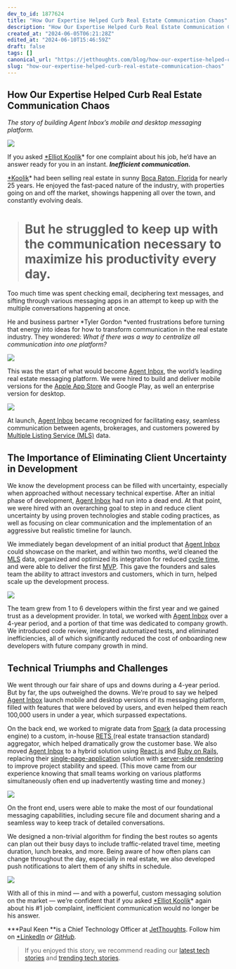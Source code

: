 ```yaml
---
dev_to_id: 1877624
title: "How Our Expertise Helped Curb Real Estate Communication Chaos"
description: "How Our Expertise Helped Curb Real Estate Communication Chaos   The story of building Agent..."
created_at: "2024-06-05T06:21:28Z"
edited_at: "2024-06-10T15:46:59Z"
draft: false
tags: []
canonical_url: "https://jetthoughts.com/blog/how-our-expertise-helped-curb-real-estate-communication-chaos"
slug: "how-our-expertise-helped-curb-real-estate-communication-chaos"
---
```


## **How Our Expertise Helped Curb Real Estate Communication Chaos**

*The story of building Agent Inbox’s mobile and desktop messaging platform.*

![](https://raw.githubusercontent.com/jetthoughts/jetthoughts.github.io/master/static/assets/img/blog/how-our-expertise-helped-curb-real-estate-communication-chaos/file_0.jpeg)

If you asked [*Elliot Koolik](https://www.linkedin.com/in/elliotkoolik/)* for one complaint about his job, he’d have an answer ready for you in an instant. ***Inefficient communication.***

[*Koolik](https://www.linkedin.com/in/elliotkoolik/)* had been selling real estate in sunny [Boca Raton, Florida](https://en.wikipedia.org/wiki/Boca_Raton,_Florida) for nearly 25 years. He enjoyed the fast-paced nature of the industry, with properties going on and off the market, showings happening all over the town, and constantly evolving deals.
> # But he struggled to keep up with the communication necessary to maximize his productivity every day.

Too much time was spent checking email, deciphering text messages, and sifting through various messaging apps in an attempt to keep up with the multiple conversations happening at once.

He and business partner *Tyler Gordon *vented frustrations before turning that energy into ideas for how to transform communication in the real estate industry. They wondered: *What if there was a way to centralize all communication into one platform?*

![](https://raw.githubusercontent.com/jetthoughts/jetthoughts.github.io/master/static/assets/img/blog/how-our-expertise-helped-curb-real-estate-communication-chaos/file_1.png)

This was the start of what would become [Agent Inbox](https://www.jetthoughts.com/agentinbox), the world’s leading real estate messaging platform. We were hired to build and deliver mobile versions for the [Apple App Store](https://itunes.apple.com/us/app/hello-show/id938410567) and Google Play, as well an enterprise version for desktop.

![](https://raw.githubusercontent.com/jetthoughts/jetthoughts.github.io/master/static/assets/img/blog/how-our-expertise-helped-curb-real-estate-communication-chaos/file_2.png)

At launch, [Agent Inbox](https://www.jetthoughts.com/agentinbox) became recognized for facilitating easy, seamless communication between agents, brokerages, and customers powered by [Multiple Listing Service (MLS)](https://www.investopedia.com/terms/m/multiple-listing-service-mls.asp) data.

## The Importance of Eliminating Client Uncertainty in Development

We know the development process can be filled with uncertainty, especially when approached without necessary technical expertise. After an initial phase of development, [Agent Inbox](https://www.jetthoughts.com/agentinbox) had run into a dead end. At that point, we were hired with an overarching goal to step in and reduce client uncertainty by using proven technologies and stable coding practices, as well as focusing on clear communication and the implementation of an aggressive but realistic timeline for launch.

We immediately began development of an initial product that [Agent Inbox](https://www.jetthoughts.com/agentinbox) could showcase on the market, and within two months, we’d cleaned the [MLS](https://en.wikipedia.org/wiki/Multiple_listing_service) data, organized and optimized its integration for reduced [cycle time](https://www.isixsigma.com/dictionary/cycle-time/), and were able to deliver the first [MVP](https://www.agilealliance.org/glossary/mvp/). This gave the founders and sales team the ability to attract investors and customers, which in turn, helped scale up the development process.

![](https://raw.githubusercontent.com/jetthoughts/jetthoughts.github.io/master/static/assets/img/blog/how-our-expertise-helped-curb-real-estate-communication-chaos/file_3.jpeg)

The team grew from 1 to 6 developers within the first year and we gained trust as a development provider. In total, we worked with [Agent Inbox](https://www.jetthoughts.com/agentinbox) over a 4-year period, and a portion of that time was dedicated to company growth. We introduced code review, integrated automatized tests, and eliminated inefficiencies, all of which significantly reduced the cost of onboarding new developers with future company growth in mind.

## Technical Triumphs and Challenges

We went through our fair share of ups and downs during a 4-year period. But by far, the ups outweighed the downs. We’re proud to say we helped [Agent Inbox](https://www.jetthoughts.com/agentinbox) launch mobile and desktop versions of its messaging platform, filled with features that were beloved by users, and even helped them reach 100,000 users in under a year, which surpassed expectations.

On the back end, we worked to migrate data from [Spark](https://sparkplatform.com/docs) (a data processing engine) to a custom, in-house [RETS ](https://en.wikipedia.org/wiki/Real_Estate_Transaction_Standard)(real estate transaction standard) aggregator, which helped dramatically grow the customer base. We also moved [Agent Inbox](https://www.jetthoughts.com/agentinbox) to a hybrid solution using [React.js](https://reactjs.org/) and [Ruby on Rails](https://rubyonrails.org/), replacing their [single-page-application](https://en.wikipedia.org/wiki/Single-page_application) solution with [server-side rendering](https://flaviocopes.com/react-server-side-rendering/) to improve project stability and speed. (This move came from our experience knowing that small teams working on various platforms simultaneously often end up inadvertently wasting time and money.)

![](https://raw.githubusercontent.com/jetthoughts/jetthoughts.github.io/master/static/assets/img/blog/how-our-expertise-helped-curb-real-estate-communication-chaos/file_4.png)

On the front end, users were able to make the most of our foundational messaging capabilities, including secure file and document sharing and a seamless way to keep track of detailed conversations.

We designed a non-trivial algorithm for finding the best routes so agents can plan out their busy days to include traffic-related travel time, meeting duration, lunch breaks, and more. Being aware of how often plans can change throughout the day, especially in real estate, we also developed push notifications to alert them of any shifts in schedule.

![](https://raw.githubusercontent.com/jetthoughts/jetthoughts.github.io/master/static/assets/img/blog/how-our-expertise-helped-curb-real-estate-communication-chaos/file_5.png)

With all of this in mind — and with a powerful, custom messaging solution on the market — we’re confident that if you asked [*Elliot Koolik](https://www.linkedin.com/in/elliotkoolik/)* again about his #1 job complaint, inefficient communication would no longer be his answer.

***Paul Keen **is a Chief Technology Officer at [JetThoughts](https://www.jetthoughts.com). Follow him on [](https://twitter.com/ChrisKeathley)[*LinkedIn](https://www.linkedin.com/in/paul-keen/) *or [GitHub](https://github.com/pftg).*
>  If you enjoyed this story, we recommend reading our [latest tech stories](https://jtway.co/latest) and [trending tech stories](https://jtway.co/trending).
